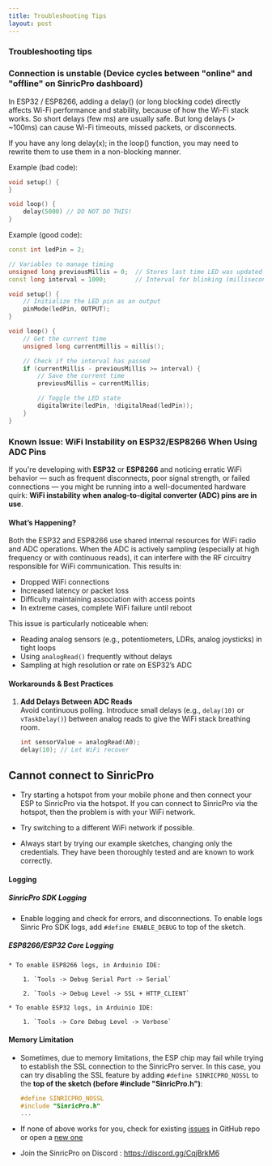 ```yaml
---
title: Troubleshooting Tips
layout: post
---
```


### Troubleshooting tips 

### Connection is unstable (Device cycles between "online" and "offline" on SinricPro dashboard) 

In ESP32 / ESP8266, adding a delay() (or long blocking code) directly affects Wi-Fi performance and stability, because of how the Wi-Fi stack works. So short delays (few ms) are usually safe. But long delays (> ~100ms) can cause Wi-Fi timeouts, missed packets, or disconnects.

If you have any long delay(x); in the loop() function, you may need to rewrite  them to use them in a non-blocking manner.

Example (bad code):


```c++
void setup() {   
}

void loop() {
    delay(5000) // DO NOT DO THIS!
}
```

Example (good code):

```c++
const int ledPin = 2;

// Variables to manage timing
unsigned long previousMillis = 0;  // Stores last time LED was updated
const long interval = 1000;        // Interval for blinking (milliseconds)

void setup() {
    // Initialize the LED pin as an output
    pinMode(ledPin, OUTPUT);
}

void loop() {
    // Get the current time
    unsigned long currentMillis = millis();

    // Check if the interval has passed
    if (currentMillis - previousMillis >= interval) {
        // Save the current time
        previousMillis = currentMillis;

        // Toggle the LED state
        digitalWrite(ledPin, !digitalRead(ledPin));
    }
}
```

### Known Issue: WiFi Instability on ESP32/ESP8266 When Using ADC Pins

If you're developing with **ESP32** or **ESP8266** and noticing erratic WiFi behavior — such as frequent disconnects, poor signal strength, or failed connections — you might be running into a well-documented hardware quirk: **WiFi instability when analog-to-digital converter (ADC) pins are in use**.

#### What’s Happening?

Both the ESP32 and ESP8266 use shared internal resources for WiFi radio and ADC operations. When the ADC is actively sampling (especially at high frequency or with continuous reads), it can interfere with the RF circuitry responsible for WiFi communication. This results in:

- Dropped WiFi connections
- Increased latency or packet loss
- Difficulty maintaining association with access points
- In extreme cases, complete WiFi failure until reboot

This issue is particularly noticeable when:

- Reading analog sensors (e.g., potentiometers, LDRs, analog joysticks) in tight loops
- Using `analogRead()` frequently without delays
- Sampling at high resolution or rate on ESP32’s ADC

#### Workarounds & Best Practices

1. **Add Delays Between ADC Reads**  
   Avoid continuous polling. Introduce small delays (e.g., `delay(10)` or `vTaskDelay()`) between analog reads to give the WiFi stack breathing room.

   ```cpp
   int sensorValue = analogRead(A0);
   delay(10); // Let WiFi recover

## Cannot connect to SinricPro

* Try starting a hotspot from your mobile phone and then connect your ESP to SinricPro via the hotspot. If you can connect to SinricPro via the hotspot, then the problem is with your WiFi network. 

* Try switching to a different WiFi network if possible.    

* Always start by trying our example sketches, changing only the credentials. They have been thoroughly tested and are known to work correctly.

#### Logging 

##### SinricPro SDK Logging

* Enable logging and check for errors, and disconnections. To enable logs Sinric Pro SDK logs, add ``#define ENABLE_DEBUG`` to top of the sketch.

##### ESP8266/ESP32 Core Logging

    * To enable ESP8266 logs, in Arduinio IDE:

        1. `Tools -> Debug Serial Port -> Serial`

        2. `Tools -> Debug Level -> SSL + HTTP_CLIENT`

    * To enable ESP32 logs, in Arduinio IDE:

        1. `Tools -> Core Debug Level -> Verbose`

#### Memory Limitation 

* Sometimes, due to memory limitations, the ESP chip may fail while trying to establish the SSL connection to the SinricPro server. In this case, you can try disabling the SSL feature by adding `#define SINRICPRO_NOSSL` to the **top of the sketch (before #include "SinricPro.h")**:

    ```c++
    #define SINRICPRO_NOSSL
    #include "SinricPro.h"
    ...
    ```


 
* If none of above works for you, check for existing [issues](https://github.com/sinricpro/esp8266-esp32-sdk/issues) in GitHub repo or open a [new one](https://github.com/sinricpro/esp8266-esp32-sdk/issues/new)

* Join the SinricPro on Discord : https://discord.gg/CqjBrkM6
